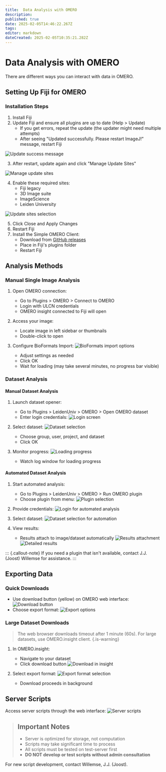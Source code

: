```yaml
---
title:  Data Analysis with OMERO
description: 
published: true
date: 2025-02-05T14:46:22.267Z
tags: 
editor: markdown
dateCreated: 2025-02-05T10:35:21.282Z
---
```


# Data Analysis with OMERO

There are different ways you can interact with data in OMERO.

## Setting Up Fiji for OMERO

### Installation Steps

1. Install Fiji
2. Update Fiji and ensure all plugins are up to date (Help > Update)
   - If you get errors, repeat the update (the updater might need multiple attempts)
   - After seeing "Updated successfully. Please restart ImageJ!" message, restart Fiji

![Update success message](images/media/image1.png)

3. After restart, update again and click "Manage Update Sites"

![Manage update sites](images/media/image2.png)

4. Enable these required sites:
   - Fiji legacy
   - 3D Image suite
   - ImageScience
   - Leiden University

![Update sites selection](images/media/image3.png)

5. Click Close and Apply Changes
6. Restart Fiji
7. Install the Simple OMERO Client:
   - Download from [GitHub releases](https://github.com/GReD-Clermont/simple-omero-client/releases)
   - Place in Fiji's plugins folder
   - Restart Fiji

## Analysis Methods

### Manual Single Image Analysis

1. Open OMERO connection:
   - Go to Plugins > OMERO > Connect to OMERO
   - Login with ULCN credentials
   - OMERO insight connected to Fiji will open

2. Access your image:
   - Locate image in left sidebar or thumbnails
   - Double-click to open

3. Configure BioFormats Import:
   ![BioFormats import options](images/media/image4.png)
   - Adjust settings as needed
   - Click OK
   - Wait for loading (may take several minutes, no progress bar visible)

### Dataset Analysis

#### Manual Dataset Analysis

1. Launch dataset opener:
   - Go to Plugins > LeidenUniv > OMERO > Open OMERO dataset
   - Enter login credentials:
   ![Login screen](images/media/image5.png)

2. Select dataset:
   ![Dataset selection](images/media/image6.png)
   - Choose group, user, project, and dataset
   - Click OK

3. Monitor progress:
   ![Loading progress](images/media/image7.png)
   - Watch log window for loading progress

#### Automated Dataset Analysis

1. Start automated analysis:
   - Go to Plugins > LeidenUniv > OMERO > Run OMERO plugin
   - Choose plugin from menu:
   ![Plugin selection](images/media/image8.png)

2. Provide credentials:
   ![Login for automated analysis](images/media/image9.png)

3. Select dataset:
   ![Dataset selection for automation](images/media/image10.png)

4. View results:
   - Results attach to image/dataset automatically
   ![Results attachment](images/media/image11.png)
   ![Detailed results](images/media/image12.png)

::: {.callout-note}
If you need a plugin that isn't available, contact J.J. (Joost) Willemse  for assistance.
:::

## Exporting Data

### Quick Downloads
- Use download button (yellow) on OMERO web interface:
![Download button](images/media/image13.png)
- Choose export format:
![Export options](images/media/image14.png)

### Large Dataset Downloads

> The web browser downloads timeout after 1 minute (60s). For large datasets, use OMERO.insight client.
{.is-warning}

1. In OMERO.insight:
   - Navigate to your dataset
   - Click download button
   ![Download in insight](images/media/image15.png)

2. Select export format:
   ![Export format selection](images/media/image16.png)
   - Download proceeds in background

## Server Scripts

Access server scripts through the web interface:
![Server scripts](images/media/image17.png)

> ## Important Notes
> - Server is optimized for storage, not computation
> - Scripts may take significant time to process
> - All scripts must be tested on test-server first
> - **DO NOT develop or test scripts without admin consultation**


For new script development, contact Willemse, J.J. (Joost).